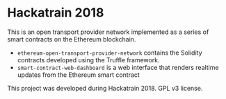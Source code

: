 Hackatrain 2018
===============

This is an open transport provider network implemented as a series of smart contracts on the Ethereum blockchain.

 - `ethereum-open-transport-provider-network` contains the Solidity contracts developed using the Truffle framework.
 - `smart-contract-web-dashboard` is a web interface that renders realtime updates from the Ethereum smart contract

This project was developed during Hackatrain 2018. GPL v3 license.
